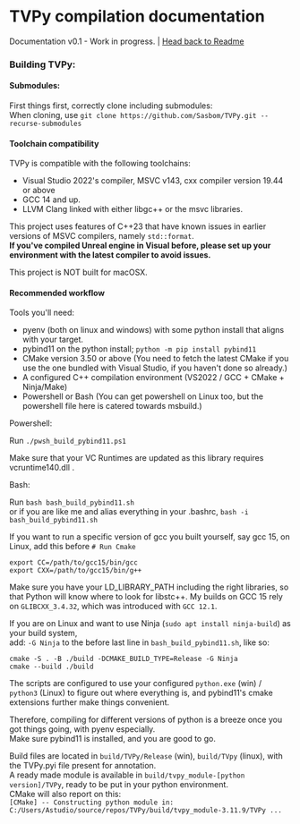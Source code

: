 # TVPy compilation documentation
Documentation v0.1 - Work in progress. | [Head back to Readme](../README.md)

### Building TVPy:

#### Submodules:
First things first, correctly clone including submodules: <br>
When cloning, use `git clone https://github.com/Sasbom/TVPy.git --recurse-submodules`

#### Toolchain compatibility
TVPy is compatible with the following toolchains:

- Visual Studio 2022's compiler, MSVC v143, cxx compiler version 19.44 or above
- GCC 14 and up.
- LLVM Clang linked with either libgc++ or the msvc libraries.

This project uses features of C++23 that have known issues in earlier versions of MSVC compilers, namely `std::format`.
<br>**If you've compiled Unreal engine in Visual before, please set up your environment with the latest compiler to avoid issues.**

This project is NOT built for macOSX.

#### Recommended workflow

Tools you'll need:

- pyenv (both on linux and windows) with some python install that aligns with your target.
- pybind11 on the python install; `python -m pip install pybind11`
- CMake version 3.50 or above (You need to fetch the latest CMake if you use the one bundled with Visual Studio, if you haven't done so already.)
- A configured C++ compilation environment (VS2022 / GCC + CMake + Ninja/Make)
- Powershell or Bash (You can get powershell on Linux too, but the powershell file here is catered towards msbuild.)

Powershell:

Run `./pwsh_build_pybind11.ps1`

Make sure that your VC Runtimes are updated as this library requires vcruntime140.dll .

Bash:

Run `bash bash_build_pybind11.sh` <br>
or if you are like me and alias everything in your .bashrc, `bash -i bash_build_pybind11.sh`

If you want to run a specific version of gcc you built yourself, say gcc 15, on Linux, add this before `# Run Cmake`
```
export CC=/path/to/gcc15/bin/gcc
export CXX=/path/to/gcc15/bin/g++
```

Make sure you have your LD_LIBRARY_PATH including the right libraries, so that Python will know where to look for
libstc++. My builds on GCC 15 rely on `GLIBCXX_3.4.32`, which was introduced with `GCC 12.1`.

If you are on Linux and want to use Ninja (`sudo apt install ninja-build`) as your build system,<br>add: `-G Ninja` to the before last line in `bash_build_pybind11.sh`, like so:
```
cmake -S . -B ./build -DCMAKE_BUILD_TYPE=Release -G Ninja
cmake --build ./build
```


The scripts are configured to use your configured `python.exe` (win) / `python3` (Linux) to figure out where everything is,
and pybind11's cmake extensions further make things convenient.

Therefore, compiling for different versions of python is a breeze once you got things going, with pyenv especially.
<br>Make sure pybind11 is installed, and you are good to go.

Build files are located in `build/TVPy/Release` (win), `build/TVpy` (linux), with the TVPy.pyi file present for annotation.<br>
A ready made module is available in `build/tvpy_module-[python version]/TVPy`, ready to be put in your python environment.
<br>CMake will also report on this:<br>`[CMake] -- Constructing python module in: C:/Users/Astudio/source/repos/TVPy/build/tvpy_module-3.11.9/TVPy ...`